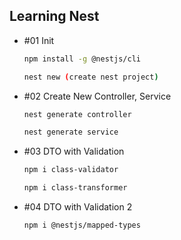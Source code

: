 ## Learning Nest

- #01 Init

  ```bash
  npm install -g @nestjs/cli

  nest new (create nest project)
  ```

- #02 Create New Controller, Service

  ```bash
  nest generate controller

  nest generate service
  ```

- #03 DTO with Validation

  ```bash
  npm i class-validator

  npm i class-transformer
  ```

- #04 DTO with Validation 2

  ```bash
  npm i @nestjs/mapped-types
  ```
